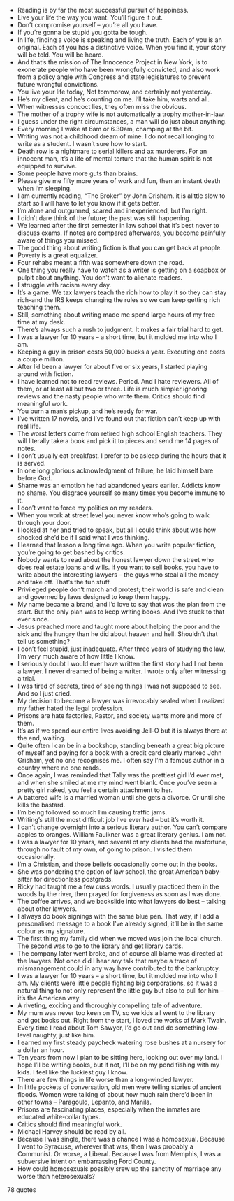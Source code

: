  - Reading is by far the most successful pursuit of happiness.
 - Live your life the way you want. You’ll figure it out.
 - Don’t compromise yourself – you’re all you have.
 - If you’re gonna be stupid you gotta be tough.
 - In life, finding a voice is speaking and living the truth. Each of you is an original. Each of you has a distinctive voice. When you find it, your story will be told. You will be heard.
 - And that’s the mission of The Innocence Project in New York, is to exonerate people who have been wrongfully convicted, and also work from a policy angle with Congress and state legislatures to prevent future wrongful convictions.
 - You live your life today, Not tommorow, and certainly not yesterday.
 - He’s my client, and he’s counting on me. I’ll take him, warts and all.
 - When witnesses concoct lies, they often miss the obvious.
 - The mother of a trophy wife is not automatically a trophy mother-in-law.
 - I guess under the right circumstances, a man will do just about anything.
 - Every morning I wake at 6am or 6.30am, champing at the bit.
 - Writing was not a childhood dream of mine. I do not recall longing to write as a student. I wasn’t sure how to start.
 - Death row is a nightmare to serial killers and ax murderers. For an innocent man, it’s a life of mental torture that the human spirit is not equipped to survive.
 - Some people have more guts than brains.
 - Please give me fifty more years of work and fun, then an instant death when I’m sleeping.
 - I am currently reading, “The Broker” by John Grisham. it is alittle slow to start so I will have to let you know if it gets better.
 - I’m alone and outgunned, scared and inexperienced, but I’m right.
 - I didn’t dare think of the future; the past was still happening.
 - We learned after the first semester in law school that it’s best never to discuss exams. If notes are compared afterwards, you become painfully aware of things you missed.
 - The good thing about writing fiction is that you can get back at people.
 - Poverty is a great equalizer.
 - Four rehabs meant a fifth was somewhere down the road.
 - One thing you really have to watch as a writer is getting on a soapbox or pulpit about anything. You don’t want to alienate readers.
 - I struggle with racism every day.
 - It’s a game. We tax lawyers teach the rich how to play it so they can stay rich-and the IRS keeps changing the rules so we can keep getting rich teaching them.
 - Still, something about writing made me spend large hours of my free time at my desk.
 - There’s always such a rush to judgment. It makes a fair trial hard to get.
 - I was a lawyer for 10 years – a short time, but it molded me into who I am.
 - Keeping a guy in prison costs 50,000 bucks a year. Executing one costs a couple million.
 - After I’d been a lawyer for about five or six years, I started playing around with fiction.
 - I have learned not to read reviews. Period. And I hate reviewers. All of them, or at least all but two or three. Life is much simpler ignoring reviews and the nasty people who write them. Critics should find meaningful work.
 - You burn a man’s pickup, and he’s ready for war.
 - I’ve written 17 novels, and I’ve found out that fiction can’t keep up with real life.
 - The worst letters come from retired high school English teachers. They will literally take a book and pick it to pieces and send me 14 pages of notes.
 - I don’t usually eat breakfast. I prefer to be asleep during the hours that it is served.
 - In one long glorious acknowledgment of failure, he laid himself bare before God.
 - Shame was an emotion he had abandoned years earlier. Addicts know no shame. You disgrace yourself so many times you become immune to it.
 - I don’t want to force my politics on my readers.
 - When you work at street level you never know who’s going to walk through your door.
 - I looked at her and tried to speak, but all I could think about was how shocked she’d be if I said what I was thinking.
 - I learned that lesson a long time ago. When you write popular fiction, you’re going to get bashed by critics.
 - Nobody wants to read about the honest lawyer down the street who does real estate loans and wills. If you want to sell books, you have to write about the interesting lawyers – the guys who steal all the money and take off. That’s the fun stuff.
 - Privileged people don’t march and protest; their world is safe and clean and governed by laws designed to keep them happy.
 - My name became a brand, and I’d love to say that was the plan from the start. But the only plan was to keep writing books. And I’ve stuck to that ever since.
 - Jesus preached more and taught more about helping the poor and the sick and the hungry than he did about heaven and hell. Shouldn’t that tell us something?
 - I don’t feel stupid, just inadequate. After three years of studying the law, I’m very much aware of how little I know.
 - I seriously doubt I would ever have written the first story had I not been a lawyer. I never dreamed of being a writer. I wrote only after witnessing a trial.
 - I was tired of secrets, tired of seeing things I was not supposed to see. And so I just cried.
 - My decision to become a lawyer was irrevocably sealed when I realized my father hated the legal profession.
 - Prisons are hate factories, Pastor, and society wants more and more of them.
 - It’s as if we spend our entire lives avoiding Jell-O but it is always there at the end, waiting.
 - Quite often I can be in a bookshop, standing beneath a great big picture of myself and paying for a book with a credit card clearly marked John Grisham, yet no one recognises me. I often say I’m a famous author in a country where no one reads.
 - Once again, I was reminded that Tally was the prettiest girl I’d ever met, and when she smiled at me my mind went blank. Once you’ve seen a pretty girl naked, you feel a certain attachment to her.
 - A battered wife is a married woman until she gets a divorce. Or until she kills the bastard.
 - I’m being followed so much I’m causing traffic jams.
 - Writing’s still the most difficult job I’ve ever had – but it’s worth it.
 - I can’t change overnight into a serious literary author. You can’t compare apples to oranges. William Faulkner was a great literary genius. I am not.
 - I was a lawyer for 10 years, and several of my clients had the misfortune, through no fault of my own, of going to prison. I visited them occasionally.
 - I’m a Christian, and those beliefs occasionally come out in the books.
 - She was pondering the option of law school, the great American baby-sitter for directionless postgrads.
 - Ricky had taught me a few cuss words. I usually practiced them in the woods by the river, then prayed for forgiveness as soon as I was done.
 - The coffee arrives, and we backslide into what lawyers do best – talking about other lawyers.
 - I always do book signings with the same blue pen. That way, if I add a personalised message to a book I’ve already signed, it’ll be in the same colour as my signature.
 - The first thing my family did when we moved was join the local church. The second was to go to the library and get library cards.
 - The company later went broke, and of course all blame was directed at the lawyers. Not once did I hear any talk that maybe a trace of mismanagement could in any way have contributed to the bankruptcy.
 - I was a lawyer for 10 years – a short time, but it molded me into who I am. My clients were little people fighting big corporations, so it was a natural thing to not only represent the little guy but also to pull for him – it’s the American way.
 - A riveting, exciting and thoroughly compelling tale of adventure.
 - My mum was never too keen on TV, so we kids all went to the library and got books out. Right from the start, I loved the works of Mark Twain. Every time I read about Tom Sawyer, I’d go out and do something low-level naughty, just like him.
 - I earned my first steady paycheck watering rose bushes at a nursery for a dollar an hour.
 - Ten years from now I plan to be sitting here, looking out over my land. I hope I’ll be writing books, but if not, I’ll be on my pond fishing with my kids. I feel like the luckiest guy I know.
 - There are few things in life worse than a long-winded lawyer.
 - In little pockets of conversation, old men were telling stories of ancient floods. Women were talking of about how much rain there’d been in other towns – Paragould, Lepanto, and Manila.
 - Prisons are fascinating places, especially when the inmates are educated white-collar types.
 - Critics should find meaningful work.
 - Michael Harvey should be read by all.
 - Because I was single, there was a chance I was a homosexual. Because I went to Syracuse, wherever that was, then I was probably a Communist. Or worse, a Liberal. Because I was from Memphis, I was a subversive intent on embarrassing Ford County.
 - How could homosexuals possibly srew up the sanctity of marriage any worse than heterosexuals?

78 quotes